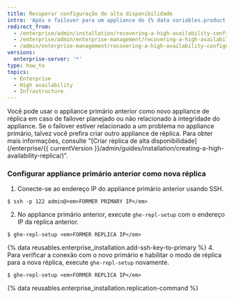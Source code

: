 ```yaml
---
title: Recuperar configuração de alta disponibilidade
intro: 'Após o failover para um appliance do {% data variables.product.prodname_ghe_server %}, você deve recuperar a redundância o quanto antes, em vez de usar somente um appliance.'
redirect_from:
  - /enterprise/admin/installation/recovering-a-high-availability-configuration
  - /enterprise/admin/enterprise-management/recovering-a-high-availability-configuration
  - /admin/enterprise-management/recovering-a-high-availability-configuration
versions:
  enterprise-server: '*'
type: how_to
topics:
  - Enterprise
  - High availability
  - Infrastructure
---
```


Você pode usar o appliance primário anterior como novo appliance de réplica em caso de failover planejado ou não relacionado à integridade do appliance. Se o failover estiver relacionado a um problema no appliance primário, talvez você prefira criar outro appliance de réplica. Para obter mais informações, consulte "[Criar réplica de alta disponibilidade](/enterprise/{{ currentVersion }}/admin/guides/installation/creating-a-high-availability-replica/)".

### Configurar appliance primário anterior como nova réplica

1. Conecte-se ao endereço IP do appliance primário anterior usando SSH.
  ```shell
  $ ssh -p 122 admin@<em>FORMER PRIMARY IP</em>
  ```
2. No appliance primário anterior, execute `ghe-repl-setup` com o endereço IP da réplica anterior.
  ```shell
  $ ghe-repl-setup <em>FORMER REPLICA IP</em>
  ```
{% data reusables.enterprise_installation.add-ssh-key-to-primary %}
4. Para verificar a conexão com o novo primário e habilitar o modo de réplica para a nova réplica, execute `ghe-repl-setup` novamente.
  ```shell
  $ ghe-repl-setup <em>FORMER REPLICA IP</em>
  ```
{% data reusables.enterprise_installation.replication-command %}
